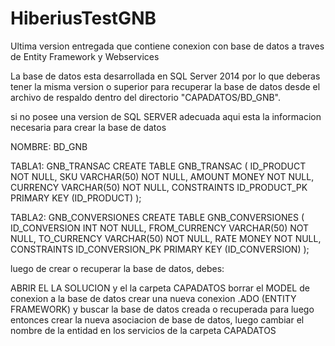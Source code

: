 # HiberiusTestGNB
Ultima version entregada que contiene conexion con base de datos a traves de Entity Framework y Webservices

La base de datos esta desarrollada en SQL Server 2014 por lo que deberas tener la misma version o superior para 
recuperar la base de datos desde el archivo de respaldo dentro del directorio "CAPADATOS/BD_GNB".

si no posee una version de SQL SERVER adecuada aqui esta la informacion necesaria para crear la base de datos

NOMBRE: BD_GNB

TABLA1: GNB_TRANSAC
CREATE TABLE  GNB_TRANSAC
(
  ID_PRODUCT NOT NULL,
  SKU VARCHAR(50) NOT NULL,
  AMOUNT MONEY NOT NULL,
  CURRENCY VARCHAR(50) NOT NULL,
  CONSTRAINTS ID_PRODUCT_PK PRIMARY KEY (ID_PRODUCT)
);

TABLA2: GNB_CONVERSIONES
CREATE TABLE GNB_CONVERSIONES
(
  ID_CONVERSION INT NOT NULL,
  FROM_CURRENCY VARCHAR(50) NOT NULL,
  TO_CURRENCY VARCHAR(50) NOT NULL,
  RATE MONEY NOT NULL,
  CONSTRAINTS ID_CONVERSION_PK PRIMARY KEY (ID_CONVERSION)
);

luego de crear o recuperar la base de datos, debes:

ABRIR EL LA SOLUCION y el la carpeta CAPADATOS borrar el MODEL de conexion a la base de datos
crear una nueva conexion .ADO (ENTITY FRAMEWORK) y buscar la base de datos creada o recuperada 
para luego entonces crear la nueva asociacion de base de datos, luego cambiar el nombre de la entidad en los servicios
de la carpeta CAPADATOS
